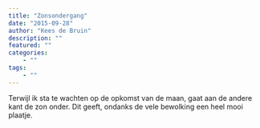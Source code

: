 ```yaml
---
title: "Zonsondergang"
date: "2015-09-28"
author: "Kees de Bruin"
description: ""
featured: ""
categories:
    - ""
tags:
    - ""
---
```


Terwijl ik sta te wachten op de opkomst van de maan, gaat aan de andere kant de zon onder. Dit geeft, ondanks de vele bewolking een heel mooi plaatje.
